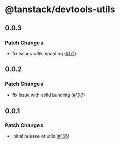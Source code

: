 # @tanstack/devtools-utils

## 0.0.3

### Patch Changes

- fix issues with mounting ([#171](https://github.com/TanStack/devtools/pull/171))

## 0.0.2

### Patch Changes

- fix issue with solid bundling ([#169](https://github.com/TanStack/devtools/pull/169))

## 0.0.1

### Patch Changes

- initial release of utils ([#166](https://github.com/TanStack/devtools/pull/166))
